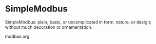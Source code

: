 # SimpleModbus
SimpleModbus: plain, basic, or uncomplicated in form, nature, or design; without much decoration or ornamentation.

modbus.org
